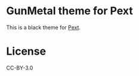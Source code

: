 # GunMetal theme for Pext
This is a black theme for [Pext](https://github.com/Pext/Pext).

# License
CC-BY-3.0
